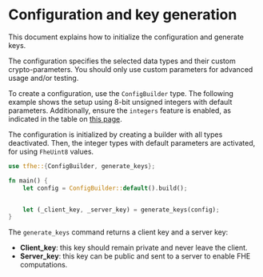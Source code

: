 # Configuration and key generation

This document explains how to initialize the configuration and generate keys.

The configuration specifies the selected data types and their custom crypto-parameters. You should only use custom parameters for advanced usage and/or testing.

To create a configuration, use the `ConfigBuilder` type. The following example shows the setup using 8-bit unsigned integers with default parameters. Additionally, ensure the `integers` feature is enabled, as indicated in the table on [this page](../guides/rust\_configuration.md#homomorphic-types).

The configuration is initialized by creating a builder with all types deactivated. Then, the integer types with default parameters are activated, for using `FheUint8` values.

```rust
use tfhe::{ConfigBuilder, generate_keys};

fn main() {
    let config = ConfigBuilder::default().build();


    let (_client_key, _server_key) = generate_keys(config);
}
```

The `generate_keys` command returns a client key and a server key:

* **Client\_key**: this key should remain private and never leave the client.
* **Server\_key**: this key can be public and sent to a server to enable FHE computations.
